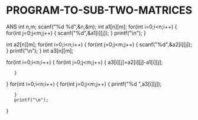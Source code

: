 # PROGRAM-TO-SUB-TWO-MATRICES
ANS  int n,m;
   scanf("%d %d",&n,&m);
   int a1[n][m];
   for(int i=0;i<n;i++)
   {
       for(int j=0;j<m;j++)
       {
           scanf("%d",&a1[i][j]);
       }
       printf("\n");
   }
    
   
   int a2[n][m];
   for(int i=0;i<n;i++)
   {
       for(int j=0;j<m;j++)
       {
           scanf("%d",&a2[i][j]);
       }
       printf("\n");
   }
   int a3[n][m];
   
   for(int i=0;i<n;i++)
   {
       for(int j=0;j<m;j++)
       {
           a3[i][j]=a2[i][j]-a1[i][j];
           
       }
       
   }
    for(int i=0;i<n;i++)
   {
       for(int j=0;j<m;j++)
       {
           printf("%d ",a3[i][j]);
           
       }
       printf("\n");
       
   }
